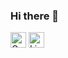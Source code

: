 ### Hi there 👋
<a href="mailto:taniel.pogharian@gmail.com"><img height="25" alt="GMail" src="https://img.shields.io/badge/taniel.pogharian@gmail.com-D14836?style=for-the-badge&logo=gmail&logoColor=white" /></a>
<a href="https://www.linkedin.com/in/taniel-pogharian/"><img height="25" alt="LinkedIn" src="https://img.shields.io/badge/taniel.pogharian-0077B5?style=for-the-badge&logo=linkedin&logoColor=white" /></a>


<!--
**Taniel-P/Taniel-P** is a ✨ _special_ ✨ repository because its `README.md` (this file) appears on your GitHub profile.

Here are some ideas to get you started:

- 🔭 I’m currently working on ...
- 🌱 I’m currently learning ...
- 👯 I’m looking to collaborate on ...
- 🤔 I’m looking for help with ...
- 💬 Ask me about ...
- 📫 How to reach me: ...
- 😄 Pronouns: ...
- ⚡ Fun fact: ...
-->
